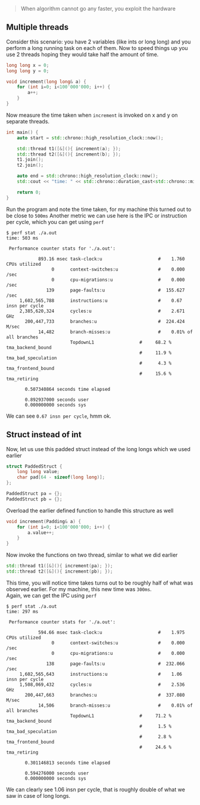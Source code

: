 > When algorithm cannot go any faster, you exploit the hardware

## Multiple threads

Consider this scenario: you have 2 variables (like ints or long long) and you perform a long running task on each of them. Now to speed things up you use 2 threads hoping they would take half the amount of time.

```cpp
long long x = 0;
long long y = 0;

void increment(long long& a) {
    for (int i=0; i<100'000'000; i++) {
        a++;
    }
}
```

Now measure the time taken when `increment` is invoked on x and y on separate threads.

```cpp
int main() {
    auto start = std::chrono::high_resolution_clock::now();

    std::thread t1([&](){ increment(a); });
    std::thread t2([&](){ increment(b); });
    t1.join();
    t2.join();

    auto end = std::chrono::high_resolution_clock::now();
    std::cout << "time: " << std::chrono::duration_cast<std::chrono::milliseconds>(end - start).count() << " ms\n";

    return 0;
}
```

Run the program and note the time taken, for my machine this turned out to be close to `500ms`
Another metric we can use here is the IPC or instruction per cycle, which you can get using `perf`
```shell
$ perf stat ./a.out
time: 503 ms

 Performance counter stats for './a.out':

            893.16 msec task-clock:u                     #    1.760 CPUs utilized
                 0      context-switches:u               #    0.000 /sec
                 0      cpu-migrations:u                 #    0.000 /sec
               139      page-faults:u                    #  155.627 /sec
     1,602,565,788      instructions:u                   #    0.67  insn per cycle
     2,385,620,324      cycles:u                         #    2.671 GHz
       200,447,733      branches:u                       #  224.424 M/sec
            14,482      branch-misses:u                  #    0.01% of all branches
                        TopdownL1                 #     68.2 %  tma_backend_bound
                                                  #     11.9 %  tma_bad_speculation
                                                  #      4.3 %  tma_frontend_bound
                                                  #     15.6 %  tma_retiring

       0.507340864 seconds time elapsed

       0.892937000 seconds user
       0.000000000 seconds sys
```

We can see `0.67 insn per cycle`, hmm ok.

## Struct instead of int

Now, let us use this padded struct instead of the long longs which we used earlier

```cpp
struct PaddedStruct {
    long long value;
    char pad[64 - sizeof(long long)];
};

PaddedStruct pa = {};
PaddedStruct pb = {};
```

Overload the earlier defined function to handle this structure as well
```cpp
void increment(Padding& a) {
    for (int i=0; i<100'000'000; i++) {
        a.value++;
    }
}
```

Now invoke the functions on two thread, similar to what we did earlier
```cpp
std::thread t1([&](){ increment(pa); });
std::thread t2([&](){ increment(pb); });
```

This time, you will notice time takes turns out to be roughly half of what was observed earlier. For my machine, this new time was `300ms`.  
Again, we can get the IPC using `perf`
```shell
$ perf stat ./a.out
time: 297 ms

 Performance counter stats for './a.out':

            594.66 msec task-clock:u                     #    1.975 CPUs utilized
                 0      context-switches:u               #    0.000 /sec
                 0      cpu-migrations:u                 #    0.000 /sec
               138      page-faults:u                    #  232.066 /sec
     1,602,565,643      instructions:u                   #    1.06  insn per cycle
     1,508,069,432      cycles:u                         #    2.536 GHz
       200,447,663      branches:u                       #  337.080 M/sec
            14,506      branch-misses:u                  #    0.01% of all branches
                        TopdownL1                 #     71.2 %  tma_backend_bound
                                                  #      1.5 %  tma_bad_speculation
                                                  #      2.8 %  tma_frontend_bound
                                                  #     24.6 %  tma_retiring

       0.301146813 seconds time elapsed

       0.594276000 seconds user
       0.000000000 seconds sys
```

We can clearly see 1.06 insn per cycle, that is roughly double of what we saw in case of long longs.




